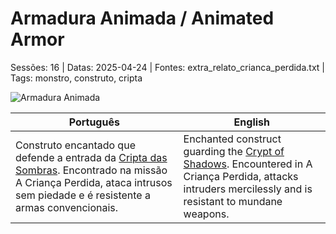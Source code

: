 ﻿
# Armadura Animada / Animated Armor

Sessões: 16 | Datas: 2025-04-24 | Fontes: extra_relato_crianca_perdida.txt | Tags: monstro, construto, cripta

![Armadura Animada](assets/monsters/monster_blank.png)

| Português | English |
|-----------|---------|
| Construto encantado que defende a entrada da [Cripta das Sombras](cripta_das_sombras.md). Encontrado na missão A Criança Perdida, ataca intrusos sem piedade e é resistente a armas convencionais. | Enchanted construct guarding the [Crypt of Shadows](cripta_das_sombras.md). Encountered in A Criança Perdida, attacks intruders mercilessly and is resistant to mundane weapons. |


